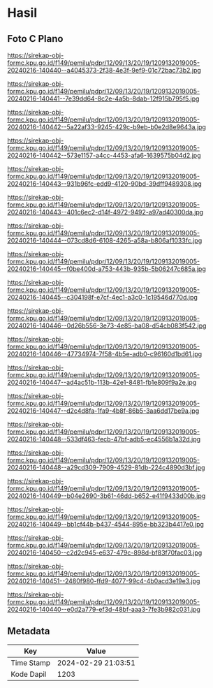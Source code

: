 # Hasil

## Foto C Plano

https://sirekap-obj-formc.kpu.go.id/f149/pemilu/pdpr/12/09/13/20/19/1209132019005-20240216-140440--a4045373-2f38-4e3f-9ef9-01c72bac73b2.jpg

https://sirekap-obj-formc.kpu.go.id/f149/pemilu/pdpr/12/09/13/20/19/1209132019005-20240216-140441--7e39dd64-8c2e-4a5b-8dab-12f915b795f5.jpg

https://sirekap-obj-formc.kpu.go.id/f149/pemilu/pdpr/12/09/13/20/19/1209132019005-20240216-140442--5a22af33-9245-429c-b9eb-b0e2d8e9643a.jpg

https://sirekap-obj-formc.kpu.go.id/f149/pemilu/pdpr/12/09/13/20/19/1209132019005-20240216-140442--573e1157-a4cc-4453-afa6-1639575b04d2.jpg

https://sirekap-obj-formc.kpu.go.id/f149/pemilu/pdpr/12/09/13/20/19/1209132019005-20240216-140443--931b96fc-edd9-4120-90bd-39dff9489308.jpg

https://sirekap-obj-formc.kpu.go.id/f149/pemilu/pdpr/12/09/13/20/19/1209132019005-20240216-140443--401c6ec2-d14f-4972-9492-a97ad40300da.jpg

https://sirekap-obj-formc.kpu.go.id/f149/pemilu/pdpr/12/09/13/20/19/1209132019005-20240216-140444--073cd8d6-6108-4265-a58a-b806af1033fc.jpg

https://sirekap-obj-formc.kpu.go.id/f149/pemilu/pdpr/12/09/13/20/19/1209132019005-20240216-140445--f0be400d-a753-443b-935b-5b06247c685a.jpg

https://sirekap-obj-formc.kpu.go.id/f149/pemilu/pdpr/12/09/13/20/19/1209132019005-20240216-140445--c304198f-e7cf-4ec1-a3c0-1c19546d770d.jpg

https://sirekap-obj-formc.kpu.go.id/f149/pemilu/pdpr/12/09/13/20/19/1209132019005-20240216-140446--0d26b556-3e73-4e85-ba08-d54cb083f542.jpg

https://sirekap-obj-formc.kpu.go.id/f149/pemilu/pdpr/12/09/13/20/19/1209132019005-20240216-140446--47734974-7f58-4b5e-adb0-c96160d1bd61.jpg

https://sirekap-obj-formc.kpu.go.id/f149/pemilu/pdpr/12/09/13/20/19/1209132019005-20240216-140447--ad4ac51b-113b-42e1-8481-fb1e809f9a2e.jpg

https://sirekap-obj-formc.kpu.go.id/f149/pemilu/pdpr/12/09/13/20/19/1209132019005-20240216-140447--d2c4d8fa-1fa9-4b8f-86b5-3aa6dd17be9a.jpg

https://sirekap-obj-formc.kpu.go.id/f149/pemilu/pdpr/12/09/13/20/19/1209132019005-20240216-140448--533df463-fecb-47bf-adb5-ec4556b1a32d.jpg

https://sirekap-obj-formc.kpu.go.id/f149/pemilu/pdpr/12/09/13/20/19/1209132019005-20240216-140448--a29cd309-7909-4529-81db-224c4890d3bf.jpg

https://sirekap-obj-formc.kpu.go.id/f149/pemilu/pdpr/12/09/13/20/19/1209132019005-20240216-140449--b04e2690-3b61-46dd-b652-e41f9433d00b.jpg

https://sirekap-obj-formc.kpu.go.id/f149/pemilu/pdpr/12/09/13/20/19/1209132019005-20240216-140449--bb1cf44b-b437-4544-895e-bb323b4417e0.jpg

https://sirekap-obj-formc.kpu.go.id/f149/pemilu/pdpr/12/09/13/20/19/1209132019005-20240216-140450--c2d2c945-e637-479c-898d-bf83f70fac03.jpg

https://sirekap-obj-formc.kpu.go.id/f149/pemilu/pdpr/12/09/13/20/19/1209132019005-20240216-140451--2480f980-ffd9-4077-99c4-4b0acd3e19e3.jpg

https://sirekap-obj-formc.kpu.go.id/f149/pemilu/pdpr/12/09/13/20/19/1209132019005-20240216-140440--e0d2a779-ef3d-48bf-aaa3-7fe3b982c031.jpg


## Metadata

| Key        | Value               |
| ---------- | ------------------- |
| Time Stamp | 2024-02-29 21:03:51 |
| Kode Dapil | 1203                |



